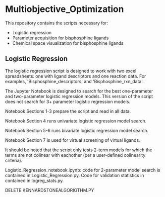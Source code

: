 # Multiobjective_Optimization

This repository contains the scripts necessary for:
- Logistic regression
- Parameter acquisition for bisphosphine ligands
- Chemical space visualization for bisphosphine ligands

## Logistic Regression

The logistic regression script is designed to work with two excel spreadsheets: one with ligand descriptors and one reaction data. For examples, 'Bisphosphine_descriptors' and 'Bisphosphine_rxn_data'. 

The Jupyter Notebook is designed to search for the best one-parameter and two-parameter logistic regression models. This version of the script does not search for 3+ parameter logistic regression models. 

Notebook Sections 1-3 prepare the script and read in all data.

Notebook Section 4 runs univariate logistic regression model search.

Notebook Section 5-6 runs bivariate logistic regression model search.

Notebook Section 7 is used for virtual screening of virtual ligands.

It should be noted that the script only tests 2-term models for which the terms are not colinear with eachother (per a user-defined colinearity criteria). 

Logistic_Regression_notebook.ipynb: code for 2-parameter model search is contained in Logistic_Regression.py. Code for validation statistics in contained in logreg_stats.py.

DELETE KENNARDSTONEALGORIGTHM.PY

